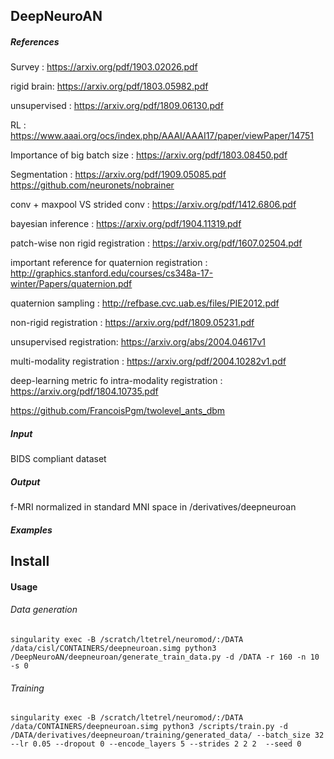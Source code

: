 ## DeepNeuroAN

##### References

Survey : https://arxiv.org/pdf/1903.02026.pdf

rigid brain: https://arxiv.org/pdf/1803.05982.pdf

unsupervised : https://arxiv.org/pdf/1809.06130.pdf

RL : https://www.aaai.org/ocs/index.php/AAAI/AAAI17/paper/viewPaper/14751

Importance of big batch size : https://arxiv.org/pdf/1803.08450.pdf

Segmentation : https://arxiv.org/pdf/1909.05085.pdf
https://github.com/neuronets/nobrainer

conv + maxpool VS strided conv : https://arxiv.org/pdf/1412.6806.pdf

bayesian inference : https://arxiv.org/pdf/1904.11319.pdf

patch-wise non rigid registration : https://arxiv.org/pdf/1607.02504.pdf

important reference for quaternion registration : http://graphics.stanford.edu/courses/cs348a-17-winter/Papers/quaternion.pdf

quaternion sampling : http://refbase.cvc.uab.es/files/PIE2012.pdf

non-rigid registration : https://arxiv.org/pdf/1809.05231.pdf

unsupervised registration: https://arxiv.org/abs/2004.04617v1

multi-modality registration : https://arxiv.org/pdf/2004.10282v1.pdf

deep-learning metric fo intra-modality registration : https://arxiv.org/pdf/1804.10735.pdf

https://github.com/FrancoisPgm/twolevel_ants_dbm

##### Input

BIDS compliant dataset 

##### Output

f-MRI normalized in standard MNI space in /derivatives/deepneuroan

##### Examples

## Install

#### Usage

###### Data generation
```
singularity exec -B /scratch/ltetrel/neuromod/:/DATA /data/cisl/CONTAINERS/deepneuroan.simg python3 /DeepNeuroAN/deepneuroan/generate_train_data.py -d /DATA -r 160 -n 10  -s 0
```

###### Training
```
singularity exec -B /scratch/ltetrel/neuromod/:/DATA /data/CONTAINERS/deepneuroan.simg python3 /scripts/train.py -d /DATA/derivatives/deepneuroan/training/generated_data/ --batch_size 32 --lr 0.05 --dropout 0 --encode_layers 5 --strides 2 2 2  --seed 0
```
